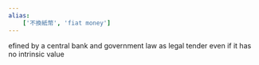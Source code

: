 ```yaml
---
alias:
    ['不換紙幣', 'fiat money']
---
```

efined by a central bank and government law as legal tender even if it has no intrinsic value